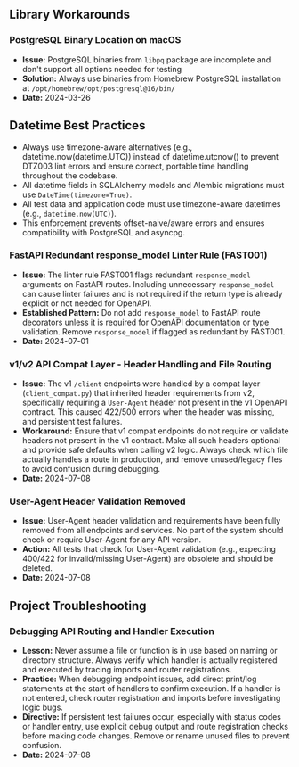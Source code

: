 ## Library Workarounds

### PostgreSQL Binary Location on macOS

-   **Issue:** PostgreSQL binaries from `libpq` package are incomplete and don't support all options needed for testing
-   **Solution:** Always use binaries from Homebrew PostgreSQL installation at `/opt/homebrew/opt/postgresql@16/bin/`
-   **Date:** 2024-03-26

## Datetime Best Practices

-   Always use timezone-aware alternatives (e.g., datetime.now(datetime.UTC)) instead of datetime.utcnow() to prevent DTZ003 lint errors and ensure correct, portable time handling throughout the codebase.
-   All datetime fields in SQLAlchemy models and Alembic migrations must use `DateTime(timezone=True)`.
-   All test data and application code must use timezone-aware datetimes (e.g., `datetime.now(UTC)`).
-   This enforcement prevents offset-naive/aware errors and ensures compatibility with PostgreSQL and asyncpg.

### FastAPI Redundant response_model Linter Rule (FAST001)

-   **Issue:** The linter rule FAST001 flags redundant `response_model` arguments on FastAPI routes. Including unnecessary `response_model` can cause linter failures and is not required if the return type is already explicit or not needed for OpenAPI.
-   **Established Pattern:** Do not add `response_model` to FastAPI route decorators unless it is required for OpenAPI documentation or type validation. Remove `response_model` if flagged as redundant by FAST001.
-   **Date:** 2024-07-01

### v1/v2 API Compat Layer - Header Handling and File Routing

-   **Issue:** The v1 `/client` endpoints were handled by a compat layer (`client_compat.py`) that inherited header requirements from v2, specifically requiring a `User-Agent` header not present in the v1 OpenAPI contract. This caused 422/500 errors when the header was missing, and persistent test failures.
-   **Workaround:** Ensure that v1 compat endpoints do not require or validate headers not present in the v1 contract. Make all such headers optional and provide safe defaults when calling v2 logic. Always check which file actually handles a route in production, and remove unused/legacy files to avoid confusion during debugging.
-   **Date:** 2024-07-08

### User-Agent Header Validation Removed

-   **Issue:** User-Agent header validation and requirements have been fully removed from all endpoints and services. No part of the system should check or require User-Agent for any API version.
-   **Action:** All tests that check for User-Agent validation (e.g., expecting 400/422 for invalid/missing User-Agent) are obsolete and should be deleted.
-   **Date:** 2024-07-08

## Project Troubleshooting

### Debugging API Routing and Handler Execution

-   **Lesson:** Never assume a file or function is in use based on naming or directory structure. Always verify which handler is actually registered and executed by tracing imports and router registrations.
-   **Practice:** When debugging endpoint issues, add direct print/log statements at the start of handlers to confirm execution. If a handler is not entered, check router registration and imports before investigating logic bugs.
-   **Directive:** If persistent test failures occur, especially with status codes or handler entry, use explicit debug output and route registration checks before making code changes. Remove or rename unused files to prevent confusion.
-   **Date:** 2024-07-08
